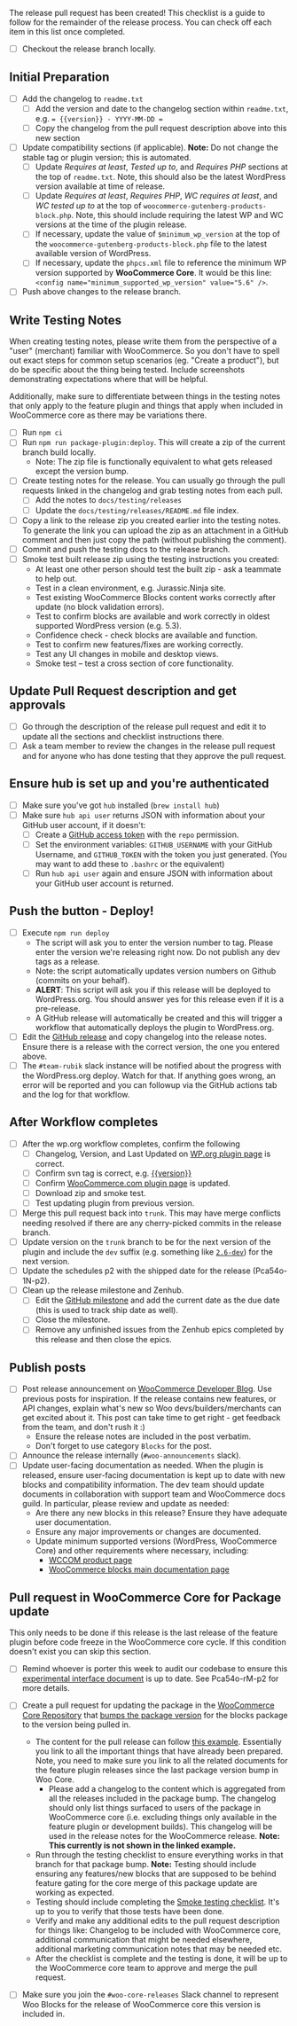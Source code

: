 The release pull request has been created! This checklist is a guide to follow for the remainder of the release process. You can check off each item in this list once completed.

* [ ] Checkout the release branch locally.

## Initial Preparation
* [ ] Add the changelog to `readme.txt`
  * [ ] Add the version and date to the changelog section within `readme.txt`, e.g. `= {{version}} - YYYY-MM-DD =`
  * [ ] Copy the changelog from the pull request description above into this new section
* [ ] Update compatibility sections (if applicable). __Note:__ Do not change the stable tag or plugin version; this is automated.
  * [ ] Update _Requires at least_, _Tested up to_, and _Requires PHP_ sections at the top of `readme.txt`. Note, this should also be the latest WordPress version available at time of release.
  * [ ] Update _Requires at least_, _Requires PHP_, _WC requires at least_, and _WC tested up to_ at the top of `woocommerce-gutenberg-products-block.php`. Note, this should include requiring the latest WP and WC versions at the time of the plugin release.
  * [ ] If necessary, update the value of `$minimum_wp_version` at the top of the `woocommerce-gutenberg-products-block.php` file to the latest available version of WordPress.
  * [ ] If necessary, update the `phpcs.xml` file to reference the minimum WP version supported by **WooCommerce Core**. It would be this line: `<config name="minimum_supported_wp_version" value="5.6" />`.
* [ ] Push above changes to the release branch.

## Write Testing Notes

When creating testing notes, please write them from the perspective of a "user" (merchant) familiar with WooCommerce. So you don't have to spell out exact steps for common setup scenarios (eg. "Create a product"), but do be specific about the thing being tested. Include screenshots demonstrating expectations where that will be helpful.

Additionally, make sure to differentiate between things in the testing notes that only apply to the feature plugin and things that apply when included in WooCommerce core as there may be variations there.

* [ ] Run `npm ci`
* [ ] Run `npm run package-plugin:deploy`. This will create a zip of the current branch build locally.
  *  Note: The zip file is functionally equivalent to what gets released except the version bump.
* [ ] Create testing notes for the release. You can usually go through the pull requests linked in the changelog and grab testing notes from each pull.
  * [ ] Add the notes to `docs/testing/releases`
  * [ ] Update the `docs/testing/releases/README.md` file index.
* [ ] Copy a link to the release zip you created earlier into the testing notes. To generate the link you can upload the zip as an attachment in a GitHub comment and then just copy the path (without publishing the comment).
* [ ] Commit and push the testing docs to the release branch.
* [ ] Smoke test built release zip using the testing instructions you created:
  * At least one other person should test the built zip - ask a teammate to help out.
  * Test in a clean environment, e.g. Jurassic.Ninja site.
  * Test existing WooCommerce Blocks content works correctly after update (no block validation errors).
  * Test to confirm blocks are available and work correctly in oldest supported WordPress version (e.g. 5.3).
  * Confidence check - check blocks are available and function.
  * Test to confirm new features/fixes are working correctly.
  * Test any UI changes in mobile and desktop views.
  * Smoke test – test a cross section of core functionality.

## Update Pull Request description and get approvals

* [ ] Go through the description of the release pull request and edit it to update all the sections and checklist instructions there.
* [ ] Ask a team member to review the changes in the release pull request and for anyone who has done testing that they approve the pull request.

## Ensure hub is set up and you're authenticated
* [ ] Make sure you've got `hub` installed (`brew install hub`)
* [ ] Make sure `hub api user` returns JSON with information about your GitHub user account, if it doesn't:
  * [ ] Create a [GitHub access token](https://github.com/settings/tokens) with the `repo` permission.
  * [ ] Set the environment variables: `GITHUB_USERNAME` with your GitHub Username, and `GITHUB_TOKEN` with the token you just generated. (You may want to add these to `.bashrc` or the equivalent)
  * [ ] Run `hub api user` again and ensure JSON with information about your GitHub user account is returned.

## Push the button - Deploy!

* [ ] Execute `npm run deploy`
  * The script will ask you to enter the version number to tag. Please enter the version we're releasing right now. Do not publish any dev tags as a release.
  * Note: the script automatically updates version numbers on Github (commits on your behalf).
  * **ALERT**: This script will ask you if this release will be deployed to WordPress.org. You should answer yes for this release even if it is a pre-release.
  * A GitHub release will automatically be created and this will trigger a workflow that automatically deploys the plugin to WordPress.org.
* [ ] Edit the [GitHub release](https://github.com/woocommerce/woocommerce-gutenberg-products-block/releases) and copy changelog into the release notes. Ensure there is a release with the correct version, the one you entered above.
* [ ] The `#team-rubik` slack instance will be notified about the progress with the WordPress.org deploy. Watch for that. If anything goes wrong, an error will be reported and you can followup via the GitHub actions tab and the log for that workflow.

## After Workflow completes

* [ ] After the wp.org workflow completes, confirm the following
  * [ ] Changelog, Version, and Last Updated on [WP.org plugin page](https://wordpress.org/plugins/woo-gutenberg-products-block/) is correct.
  * [ ] Confirm svn tag is correct, e.g. [{{version}}](https://plugins.svn.wordpress.org/woo-gutenberg-products-block/tags/{{version}}/)
  * [ ] Confirm [WooCommerce.com plugin page](https://woocommerce.com/products/woocommerce-gutenberg-products-block/) is updated.
  * [ ] Download zip and smoke test.
  * [ ] Test updating plugin from previous version.
* [ ] Merge this pull request back into `trunk`. This may have merge conflicts needing resolved if there are any cherry-picked commits in the release branch.
* [ ] Update version on the `trunk` branch to be for the next version of the plugin and include the `dev` suffix (e.g. something like [`2.6-dev`](https://github.com/woocommerce/woocommerce-gutenberg-products-block/commit/e27f053e7be0bf7c1d376f5bdb9d9999190ce158)) for the next version.
* [ ] Update the schedules p2 with the shipped date for the release (Pca54o-1N-p2).
* [ ] Clean up the release milestone and Zenhub.
  * [ ] Edit the [GitHub milestone](https://github.com/woocommerce/woocommerce-gutenberg-products-block/milestones) and add the current date as the due date (this is used to track ship date as well).
  * [ ] Close the milestone.
  * [ ] Remove any unfinished issues from the Zenhub epics completed by this release and then close the epics.

## Publish posts

* [ ] Post release announcement on [WooCommerce Developer Blog](https://woocommerce.wordpress.com/category/blocks/). Use previous posts for inspiration. If the release contains new features, or API changes, explain what's new so Woo devs/builders/merchants can get excited about it. This post can take time to get right - get feedback from the team, and don't rush it :)
  - Ensure the release notes are included in the post verbatim.
  - Don't forget to use category `Blocks` for the post.
* [ ] Announce the release internally (`#woo-announcements` slack).
* [ ] Update user-facing documentation as needed. When the plugin is released, ensure user-facing documentation is kept up to date with new blocks and compatibility information. The dev team should update documents in collaboration with support team and WooCommerce docs guild. In particular, please review and update as needed:
  - Are there any new blocks in this release? Ensure they have adequate user documentation.
  - Ensure any major improvements or changes are documented.
  - Update minimum supported versions (WordPress, WooCommerce Core) and other requirements where necessary, including:
    - [WCCOM product page](https://woocommerce.com/products/woocommerce-gutenberg-products-block/)
    - [WooCommerce blocks main documentation page](https://docs.woocommerce.com/document/woocommerce-blocks/)

## Pull request in WooCommerce Core for Package update

This only needs to be done if this release is the last release of the feature plugin before code freeze in the WooCommerce core cycle. If this condition doesn't exist you can skip this section.

* [ ] Remind whoever is porter this week to audit our codebase to ensure this [experimental interface document](https://github.com/woocommerce/woocommerce-gutenberg-products-block/blob/trunk/docs/blocks/feature-flags-and-experimental-interfaces.md) is up to date. See Pca54o-rM-p2 for more details.
* [ ] Create a pull request for updating the package in the [WooCommerce Core Repository](https://github.com/woocommerce/woocommerce/) that [bumps the package version](https://github.com/woocommerce/woocommerce/blob/master/composer.json) for the blocks package to the version being pulled in.
  * The content for the pull release can follow [this example](https://github.com/woocommerce/woocommerce/pull/27676). Essentially you link to all the important things that have already been prepared. Note, you need to make sure you link to all the related documents for the feature plugin releases since the last package version bump in Woo Core.
      * Please add a changelog to the content which is aggregated from all the releases included in the package bump. The changelog should only list things surfaced to users of the package in WooCommerce core (i.e. excluding things only available in the feature plugin or development builds). This changelog will be used in the release notes for the WooCommerce release. **Note: This currently is not shown in the linked example.**
  * Run through the testing checklist to ensure everything works in that branch for that package bump. **Note:** Testing should include ensuring any features/new blocks that are supposed to be behind feature gating for the core merge of this package update are working as expected.
  * Testing should include completing the [Smoke testing checklist](https://github.com/woocommerce/woocommerce-gutenberg-products-block/blob/trunk/docs/testing/smoke-testing.md). It's up to you to verify that those tests have been done.
  * Verify and make any additional edits to the pull request description for things like: Changelog to be included with WooCommerce core, additional communication that might be needed elsewhere, additional marketing communication notes that may be needed etc.
  * After the checklist is complete and the testing is done, it will be up to the WooCommerce core team to approve and merge the pull request.
* [ ] Make sure you join the `#woo-core-releases` Slack channel to represent Woo Blocks for the release of WooCommerce core this version is included in.


